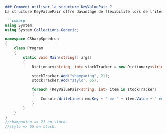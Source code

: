 ```markdown
### Comment utiliser la structure KeyValuePair ?
La structure KeyValuePair offre davantage de flexibilité lors de l'itération d'un dictionnaire car elle fournit de nombreuses propriétés utiles.

```csharp
using System;
using System.Collections.Generic;

namespace CSharpSpeedrun
{
    class Program
    {
        static void Main(string[] args)
        {
            Dictionary<string, int> stockTracker = new Dictionary<string, int>();

            stockTracker.Add("shampooing", 21);
            stockTracker.Add("stylo", 65);

            foreach (KeyValuePair<string, int> item in stockTracker)
            {
                Console.WriteLine(item.Key + " => " + item.Value + " en stock.");
            }
        }
    }
}
//shampooing => 21 en stock.
//stylo => 65 en stock.
```
```